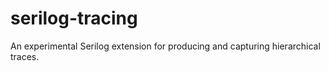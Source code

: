# serilog-tracing
An experimental Serilog extension for producing and capturing hierarchical traces.
